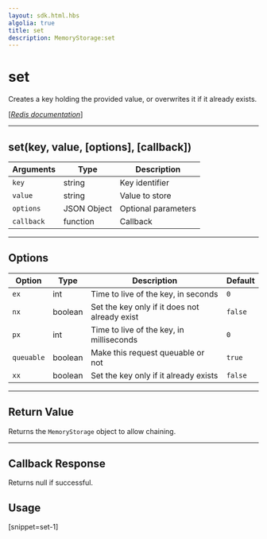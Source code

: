 ```yaml
---
layout: sdk.html.hbs
algolia: true
title: set
description: MemoryStorage:set
---
```

  

# set
Creates a key holding the provided value, or overwrites it if it already exists.

[[_Redis documentation_]](https://redis.io/commands/set)

---

## set(key, value, [options], [callback])

| Arguments | Type | Description |
|---------------|---------|----------------------------------------|
| `key` | string | Key identifier |
| `value` | string | Value to store |
| `options` | JSON Object | Optional parameters |
| `callback` | function | Callback |

---

## Options

| Option | Type | Description | Default |
|---------------|---------|----------------------------------------|---------|
| `ex` | int | Time to live of the key, in seconds | `0` |
| `nx` | boolean | Set the key only if it does not already exist | `false` |
| `px` | int | Time to live of the key, in milliseconds | `0` |
| `queuable` | boolean | Make this request queuable or not  | ``true`` |
| `xx` | boolean | Set the key only if it already exists | `false` |
---

## Return Value

Returns the `MemoryStorage` object to allow chaining.

---

## Callback Response

Returns null if successful.
## Usage

[snippet=set-1]
